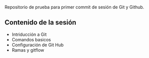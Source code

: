 Repositorio de prueba para primer commit de sesión de Git y Github.

## Contenido de la sesión

- Intriducción a Git
- Comandos basicos
- Configuración de Git Hub
- Ramas y gitflow